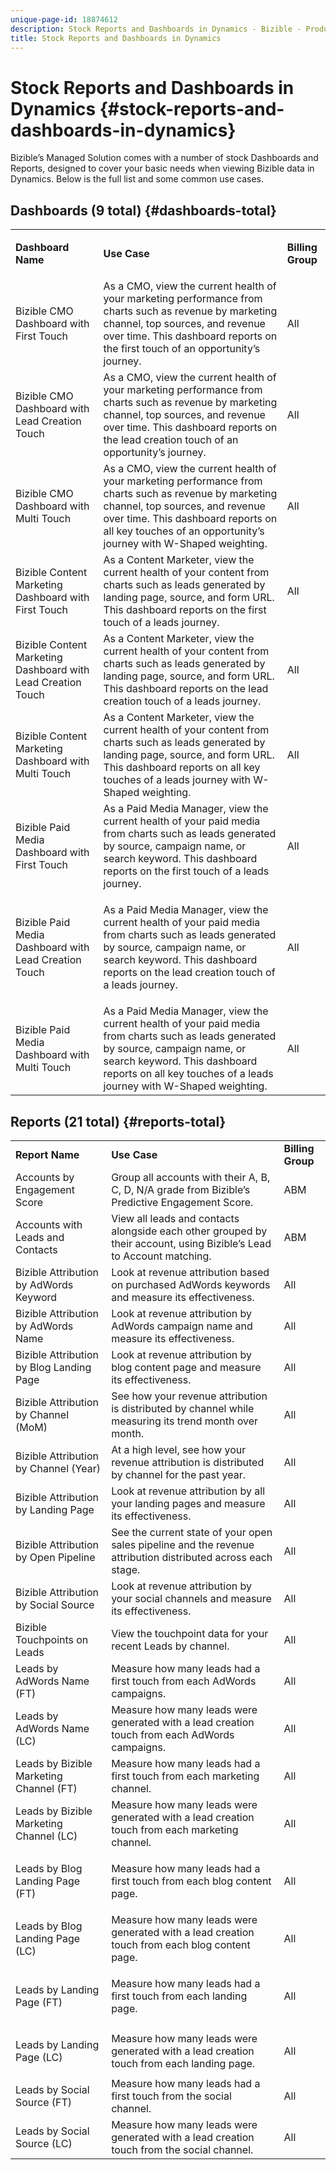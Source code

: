 ```yaml
---
unique-page-id: 18874612
description: Stock Reports and Dashboards in Dynamics - Bizible - Product Documentation
title: Stock Reports and Dashboards in Dynamics
---
```


# Stock Reports and Dashboards in Dynamics {#stock-reports-and-dashboards-in-dynamics}

Bizible’s Managed Solution comes with a number of stock Dashboards and Reports, designed to cover your basic needs when viewing Bizible data in Dynamics. Below is the full list and some common use cases.

## Dashboards (9 total) {#dashboards-total}

<table> 
 <colgroup> 
  <col> 
  <col> 
  <col> 
 </colgroup> 
 <tbody> 
  <tr> 
   <td><p><strong>Dashboard Name</strong></p></td> 
   <td><strong>Use Case</strong></td> 
   <td><strong>Billing Group</strong></td> 
  </tr> 
  <tr> 
   <td>Bizible CMO Dashboard with First Touch</td> 
   <td>As a CMO, view the current health of your marketing performance from charts such as revenue by marketing channel, top sources, and revenue over time. This dashboard reports on the first touch of an opportunity’s journey.</td> 
   <td>All</td> 
  </tr> 
  <tr> 
   <td>Bizible CMO Dashboard with Lead Creation Touch</td> 
   <td>As a CMO, view the current health of your marketing performance from charts such as revenue by marketing channel, top sources, and revenue over time. This dashboard reports on the lead creation touch of an opportunity’s journey.</td> 
   <td>All</td> 
  </tr> 
  <tr> 
   <td>Bizible CMO Dashboard with Multi Touch</td> 
   <td>As a CMO, view the current health of your marketing performance from charts such as revenue by marketing channel, top sources, and revenue over time. This dashboard reports on all key touches of an opportunity’s journey with W-Shaped weighting.</td> 
   <td>All</td> 
  </tr> 
  <tr> 
   <td>Bizible Content Marketing Dashboard with First Touch</td> 
   <td>As a Content Marketer, view the current health of your content from charts such as leads generated by landing page, source, and form URL. This dashboard reports on the first touch of a leads journey.</td> 
   <td>All</td> 
  </tr> 
  <tr> 
   <td>Bizible Content Marketing Dashboard with Lead Creation Touch</td> 
   <td>As a Content Marketer, view the current health of your content from charts such as leads generated by landing page, source, and form URL. This dashboard reports on the lead creation touch of a leads journey.</td> 
   <td>All</td> 
  </tr> 
  <tr> 
   <td>Bizible Content Marketing Dashboard with Multi Touch</td> 
   <td>As a Content Marketer, view the current health of your content from charts such as leads generated by landing page, source, and form URL. This dashboard reports on all key touches of a leads journey with W-Shaped weighting.</td> 
   <td>All</td> 
  </tr> 
  <tr> 
   <td>Bizible Paid Media Dashboard with First Touch</td> 
   <td>As a Paid Media Manager, view the current health of your paid media from charts such as leads generated by source, campaign name, or search keyword. This dashboard reports on the first touch of a leads journey.</td> 
   <td>All</td> 
  </tr> 
  <tr> 
   <td>Bizible Paid Media Dashboard with Lead Creation Touch</td> 
   <td><p>As a Paid Media Manager, view the current health of your paid media from charts such as leads generated by source, campaign name, or search keyword. This dashboard reports on the lead creation touch of a leads journey.</p></td> 
   <td>All</td> 
  </tr> 
  <tr> 
   <td>Bizible Paid Media Dashboard with Multi Touch</td> 
   <td>As a Paid Media Manager, view the current health of your paid media from charts such as leads generated by source, campaign name, or search keyword. This dashboard reports on all key touches of a leads journey with W-Shaped weighting.</td> 
   <td>All</td> 
  </tr> 
 </tbody> 
</table>

## Reports (21 total) {#reports-total}

<table> 
 <colgroup> 
  <col> 
  <col> 
  <col> 
 </colgroup> 
 <tbody> 
  <tr> 
   <td><strong>Report Name</strong></td> 
   <td><strong>Use Case</strong></td> 
   <td><strong>Billing Group</strong></td> 
  </tr> 
  <tr> 
   <td>Accounts by Engagement Score</td> 
   <td>Group all accounts with their A, B, C, D, N/A grade from Bizible’s Predictive Engagement Score.</td> 
   <td>ABM</td> 
  </tr> 
  <tr> 
   <td>Accounts with Leads and Contacts</td> 
   <td>View all leads and contacts alongside each other grouped by their account, using Bizible’s Lead to Account matching.</td> 
   <td>ABM</td> 
  </tr> 
  <tr> 
   <td>Bizible Attribution by AdWords Keyword</td> 
   <td>Look at revenue attribution based on purchased AdWords keywords and measure its effectiveness.</td> 
   <td>All</td> 
  </tr> 
  <tr> 
   <td>Bizible Attribution by AdWords Name</td> 
   <td>Look at revenue attribution by AdWords campaign name and measure its effectiveness.</td> 
   <td>All</td> 
  </tr> 
  <tr> 
   <td>Bizible Attribution by Blog Landing Page</td> 
   <td>Look at revenue attribution by blog content page and measure its effectiveness.</td> 
   <td>All</td> 
  </tr> 
  <tr> 
   <td>Bizible Attribution by Channel (MoM)</td> 
   <td>See how your revenue attribution is distributed by channel while measuring its trend month over month.</td> 
   <td>All</td> 
  </tr> 
  <tr> 
   <td>Bizible Attribution by Channel (Year)</td> 
   <td>At a high level, see how your revenue attribution is distributed by channel for the past year.</td> 
   <td>All</td> 
  </tr> 
  <tr> 
   <td>Bizible Attribution by Landing Page</td> 
   <td>Look at revenue attribution by all your landing pages and measure its effectiveness.</td> 
   <td>All</td> 
  </tr> 
  <tr> 
   <td>Bizible Attribution by Open Pipeline</td> 
   <td>See the current state of your open sales pipeline and the revenue attribution distributed across each stage.</td> 
   <td>All</td> 
  </tr> 
  <tr> 
   <td>Bizible Attribution by Social Source</td> 
   <td>Look at revenue attribution by your social channels and measure its effectiveness.</td> 
   <td>All</td> 
  </tr> 
  <tr> 
   <td>Bizible Touchpoints on Leads</td> 
   <td>View the touchpoint data for your recent Leads by channel.</td> 
   <td>All</td> 
  </tr> 
  <tr> 
   <td>Leads by AdWords Name (FT)</td> 
   <td>Measure how many leads had a first touch from each AdWords campaigns.</td> 
   <td>All</td> 
  </tr> 
  <tr> 
   <td>Leads by AdWords Name (LC)</td> 
   <td>Measure how many leads were generated with a lead creation touch from each AdWords campaigns.</td> 
   <td>All</td> 
  </tr> 
  <tr> 
   <td>Leads by Bizible Marketing Channel (FT)</td> 
   <td>Measure how many leads had a first touch from each marketing channel.</td> 
   <td>All</td> 
  </tr> 
  <tr> 
   <td>Leads by Bizible Marketing Channel (LC)</td> 
   <td>Measure how many leads were generated with a lead creation touch from each marketing channel.</td> 
   <td>All</td> 
  </tr> 
  <tr> 
   <td>Leads by Blog Landing Page (FT)</td> 
   <td><p>Measure how many leads had a first touch from each blog content page.</p></td> 
   <td>All</td> 
  </tr> 
  <tr> 
   <td>Leads by Blog Landing Page (LC)</td> 
   <td>Measure how many leads were generated with a lead creation touch from each blog content page.</td> 
   <td>All</td> 
  </tr> 
  <tr> 
   <td>Leads by Landing Page (FT)</td> 
   <td><p>Measure how many leads had a first touch from each landing page.</p></td> 
   <td>All</td> 
  </tr> 
  <tr> 
   <td><p>Leads by Landing Page (LC)</p></td> 
   <td>Measure how many leads were generated with a lead creation touch from each landing page.</td> 
   <td>All</td> 
  </tr> 
  <tr> 
   <td>Leads by Social Source (FT)</td> 
   <td>Measure how many leads had a first touch from the social channel.</td> 
   <td>All</td> 
  </tr> 
  <tr> 
   <td>Leads by Social Source (LC)</td> 
   <td>Measure how many leads were generated with a lead creation touch from the social channel.</td> 
   <td>All</td> 
  </tr> 
 </tbody> 
</table>

